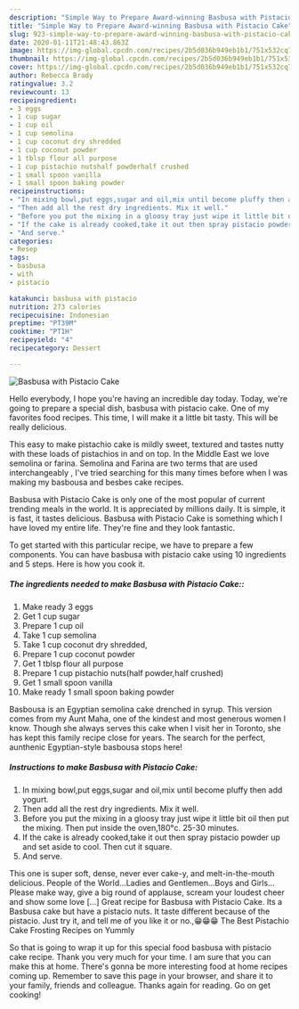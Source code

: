 ```yaml
---
description: "Simple Way to Prepare Award-winning Basbusa with Pistacio Cake"
title: "Simple Way to Prepare Award-winning Basbusa with Pistacio Cake"
slug: 923-simple-way-to-prepare-award-winning-basbusa-with-pistacio-cake
date: 2020-01-11T21:48:43.863Z
image: https://img-global.cpcdn.com/recipes/2b5d036b949eb1b1/751x532cq70/basbusa-with-pistacio-cake-recipe-main-photo.jpg
thumbnail: https://img-global.cpcdn.com/recipes/2b5d036b949eb1b1/751x532cq70/basbusa-with-pistacio-cake-recipe-main-photo.jpg
cover: https://img-global.cpcdn.com/recipes/2b5d036b949eb1b1/751x532cq70/basbusa-with-pistacio-cake-recipe-main-photo.jpg
author: Rebecca Brady
ratingvalue: 3.2
reviewcount: 13
recipeingredient:
- 3 eggs
- 1 cup sugar
- 1 cup oil
- 1 cup semolina
- 1 cup coconut dry shredded
- 1 cup coconut powder
- 1 tblsp flour all purpose
- 1 cup pistachio nutshalf powderhalf crushed
- 1 small spoon vanilla
- 1 small spoon baking powder
recipeinstructions:
- "In mixing bowl,put eggs,sugar and oil,mix until become pluffy then add yogurt."
- "Then add all the rest dry ingredients. Mix it well."
- "Before you put the mixing in a gloosy tray just wipe it little bit oil then put the mixing. Then put inside the oven,180°c. 25-30 minutes."
- "If the cake is already cooked,take it out then spray pistacio powder up and set aside to cool. Then cut it square."
- "And serve."
categories:
- Resep
tags:
- basbusa
- with
- pistacio

katakunci: basbusa with pistacio
nutrition: 273 calories
recipecuisine: Indonesian
preptime: "PT39M"
cooktime: "PT1H"
recipeyield: "4"
recipecategory: Dessert

---
```



![Basbusa with Pistacio Cake](https://img-global.cpcdn.com/recipes/2b5d036b949eb1b1/751x532cq70/basbusa-with-pistacio-cake-recipe-main-photo.jpg)

Hello everybody, I hope you're having an incredible day today. Today, we're going to prepare a special dish, basbusa with pistacio cake. One of my favorites food recipes. This time, I will make it a little bit tasty. This will be really delicious.

This easy to make pistachio cake is mildly sweet, textured and tastes nutty with these loads of pistachios in and on top. In the Middle East we love semolina or farina. Semolina and Farina are two terms that are used interchangeably , I&#39;ve tried searching for this many times before when I was making my basbousa and besbes cake recipes.

Basbusa with Pistacio Cake is only one of the most popular of current trending meals in the world. It is appreciated by millions daily. It is simple, it is fast, it tastes delicious. Basbusa with Pistacio Cake is something which I have loved my entire life. They're fine and they look fantastic.


To get started with this particular recipe, we have to prepare a few components. You can have basbusa with pistacio cake using 10 ingredients and 5 steps. Here is how you cook it.

##### The ingredients needed to make Basbusa with Pistacio Cake::

1. Make ready 3 eggs
1. Get 1 cup sugar
1. Prepare 1 cup oil
1. Take 1 cup semolina
1. Take 1 cup coconut dry shredded,
1. Prepare 1 cup coconut powder
1. Get 1 tblsp flour all purpose
1. Prepare 1 cup pistachio nuts(half powder,half crushed)
1. Get 1 small spoon vanilla
1. Make ready 1 small spoon baking powder


Basbousa is an Egyptian semolina cake drenched in syrup. This version comes from my Aunt Maha, one of the kindest and most generous women I know. Though she always serves this cake when I visit her in Toronto, she has kept this family recipe close for years. The search for the perfect, aunthenic Egyptian-style basbousa stops here! 

##### Instructions to make Basbusa with Pistacio Cake:

1. In mixing bowl,put eggs,sugar and oil,mix until become pluffy then add yogurt.
1. Then add all the rest dry ingredients. Mix it well.
1. Before you put the mixing in a gloosy tray just wipe it little bit oil then put the mixing. Then put inside the oven,180°c. 25-30 minutes.
1. If the cake is already cooked,take it out then spray pistacio powder up and set aside to cool. Then cut it square.
1. And serve.


This one is super soft, dense, never ever cake-y, and melt-in-the-mouth delicious. People of the World…Ladies and Gentlemen…Boys and Girls… Please make way, give a big round of applause, scream your loudest cheer and show some love […] Great recipe for Basbusa with Pistacio Cake. Its a Basbusa cake but have a pistacio nuts. It taste different because of the pistacio. Just try it, and tell me of you like it or no.,😁😁😁 The Best Pistachio Cake Frosting Recipes on Yummly 

So that is going to wrap it up for this special food basbusa with pistacio cake recipe. Thank you very much for your time. I am sure that you can make this at home. There's gonna be more interesting food at home recipes coming up. Remember to save this page in your browser, and share it to your family, friends and colleague. Thanks again for reading. Go on get cooking!
